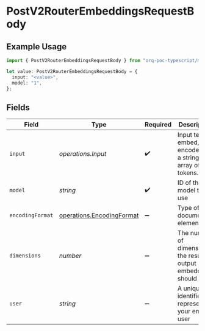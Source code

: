 # PostV2RouterEmbeddingsRequestBody

## Example Usage

```typescript
import { PostV2RouterEmbeddingsRequestBody } from "orq-poc-typescript/models/operations";

let value: PostV2RouterEmbeddingsRequestBody = {
  input: "<value>",
  model: "1",
};
```

## Fields

| Field                                                                  | Type                                                                   | Required                                                               | Description                                                            |
| ---------------------------------------------------------------------- | ---------------------------------------------------------------------- | ---------------------------------------------------------------------- | ---------------------------------------------------------------------- |
| `input`                                                                | *operations.Input*                                                     | :heavy_check_mark:                                                     | Input text to embed, encoded as a string or array of tokens.           |
| `model`                                                                | *string*                                                               | :heavy_check_mark:                                                     | ID of the model to use                                                 |
| `encodingFormat`                                                       | [operations.EncodingFormat](../../models/operations/encodingformat.md) | :heavy_minus_sign:                                                     | Type of the document element                                           |
| `dimensions`                                                           | *number*                                                               | :heavy_minus_sign:                                                     | The number of dimensions the resulting output embeddings should have.  |
| `user`                                                                 | *string*                                                               | :heavy_minus_sign:                                                     | A unique identifier representing your end-user                         |